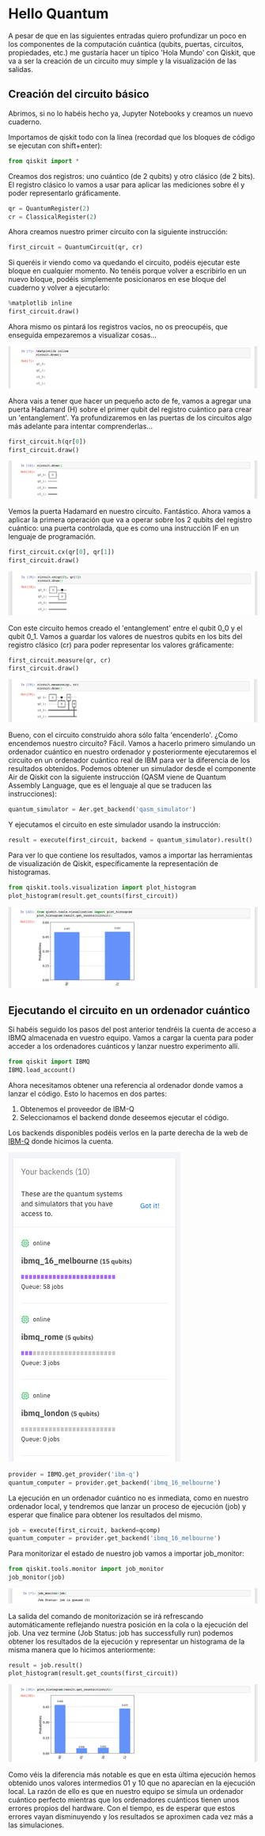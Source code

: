 # Hello Quantum

A pesar de que en las siguientes entradas quiero profundizar un poco en los componentes de la computación cuántica (qubits, puertas, circuitos, propiedades, etc.) me gustaría hacer un típico 'Hola Mundo' con Qiskit, que va a ser la creación de un circuito muy simple y la visualización de las salidas.

## Creación del circuito básico

Abrimos, si no lo habéis hecho ya, Jupyter Notebooks y creamos un nuevo cuaderno. 

Importamos de qiskit todo con la línea (recordad que los bloques de código se ejecutan con shift+enter):
```python
from qiskit import *
```

Creamos dos registros: uno cuántico (de 2 qubits) y otro clásico (de 2 bits). El registro clásico lo vamos a usar para aplicar las mediciones sobre él y poder representarlo gráficamente.
```python
qr = QuantumRegister(2)
cr = ClassicalRegister(2)
```

Ahora creamos nuestro primer circuito con la siguiente instrucción:
```python
first_circuit = QuantumCircuit(qr, cr)
```

Si queréis ir viendo como va quedando el circuito, podéis ejecutar este bloque en cualquier momento. No tenéis porque volver a escribirlo en un nuevo bloque, podéis simplemente posicionaros en ese bloque del cuaderno y volver a ejecutarlo:
```python
%matplotlib inline
first_circuit.draw()
```

Ahora mismo os pintará los registros vacíos, no os preocupéis, que enseguida empezaremos a visualizar cosas...

![](/images/first_circuit_draw.png "Circuito vacio")

Ahora vais a tener que hacer un pequeño acto de fe, vamos a agregar una puerta Hadamard (H) sobre el primer qubit del registro cuántico para crear un 'entanglement'. Ya profundizaremos en las puertas de los circuitos algo más adelante para intentar comprenderlas...
```python
first_circuit.h(qr[0])
first_circuit.draw()
```

![](/images/first_circuit_hadamard.png "Puerta de Hadamard")

Vemos la puerta Hadamard en nuestro circuito. Fantástico. Ahora vamos a aplicar la primera operación que va a operar sobre los 2 qubits del registro cuántico: una puerta controlada, que es como una instrucción IF en un lenguaje de programación.
```python
first_circuit.cx(qr[0], qr[1])
first_circuit.draw()
```

![](/images/first_circuit_controlled_gate.png "Puerta controlada")

Con este circuito hemos creado el 'entanglement' entre el qubit 0_0 y el qubit 0_1. Vamos a guardar los valores de nuestros qubits en los bits del registro clásico (cr) para poder representar los valores gráficamente:
```python
first_circuit.measure(qr, cr)
first_circuit.draw()
```

![](/images/first_circuit_measure.png "Midiendo nuestros qubits")

Bueno, con el circuito construido ahora sólo falta 'encenderlo'. ¿Como encendemos nuestro circuito? Fácil. Vamos a hacerlo primero simulando un ordenador cuántico en nuestro ordenador y posteriormente ejecutaremos el circuito en un ordenador cuántico real de IBM para ver la diferencia de los resultados obtenidos.
Podemos obtener un simulador desde el componente Air de Qiskit con la siguiente instrucción (QASM viene de Quantum Assembly Language, que es el lenguaje al que se traducen las instrucciones):

```python
quantum_simulator = Aer.get_backend('qasm_simulator')
```

Y ejecutamos el circuito en este simulador usando la instrucción:

```python
result = execute(first_circuit, backend = quantum_simulator).result()
```

Para ver lo que contiene los resultados, vamos a importar las herramientas de visualización de Qiskit, específicamente la representación de histogramas.

```python
from qiskit.tools.visualization import plot_histogram
plot_histogram(result.get_counts(first_circuit))
```

![](/images/first_circuit_histogram_result.png "Representando los resultados")

## Ejecutando el circuito en un ordenador cuántico

Si habéis seguido los pasos del post anterior tendréis la cuenta de acceso a IBMQ almacenada en vuestro equipo. Vamos a cargar la cuenta para poder acceder a los ordenadores cuánticos y lanzar nuestro experimento allí.

```python
from qiskit import IBMQ
IBMQ.load_account()
```

Ahora necesitamos obtener una referencia al ordenador donde vamos a lanzar el código. Esto lo hacemos en dos partes:
1. Obtenemos el proveedor de IBM-Q
2. Seleccionamos el backend donde deseemos ejecutar el código.

Los backends disponibles podéis verlos en la parte derecha de la web de [IBM-Q](https://quantum-computing.ibm.com/login) donde hicimos la cuenta.

![](/images/ibmq-backends.png "Backends de IBM-Q")

```python
provider = IBMQ.get_provider('ibm-q')
quantum_computer = provider.get_backend('ibmq_16_melbourne')
```

La ejecución en un ordenador cuántico no es inmediata, como en nuestro ordenador local, y tendremos que lanzar un proceso de ejecución (job) y esperar que finalice para obtener los resultados del mismo.

```python
job = execute(first_circuit, backend=qcomp)
quantum_computer = provider.get_backend('ibmq_16_melbourne')
```

Para monitorizar el estado de nuestro job vamos a importar job_monitor:

```python
from qiskit.tools.monitor import job_monitor
job_monitor(job)
```

![](/images/job_queued.png "Esperando la ejecución")

La salida del comando de monitorización se irá refrescando automáticamente reflejando nuestra posición en la cola o la ejecución del job.
Una vez termine (Job Status: job has successfully run) podemos obtener los resultados de la ejecución y representar un histograma de la misma manera que lo hicimos anteriormente:

```python
result = job.result()
plot_histogram(result.get_counts(first_circuit))
```

![](/images/first_circuit_quantum_histogram.png "Resultado de ejecución en ordenador cuántico")

Como véis la diferencia más notable es que en esta última ejecución hemos obtenido unos valores intermedios 01 y 10 que no aparecían en la ejecución local. 
La razón de ello es que en nuestro equipo se simula un ordenador cuántico perfecto mientras que los ordenadores cuánticos tienen unos errores propios del hardware.
Con el tiempo, es de esperar que estos errores vayan disminuyendo y los resultados se aproximen cada vez más a las simulaciones.
